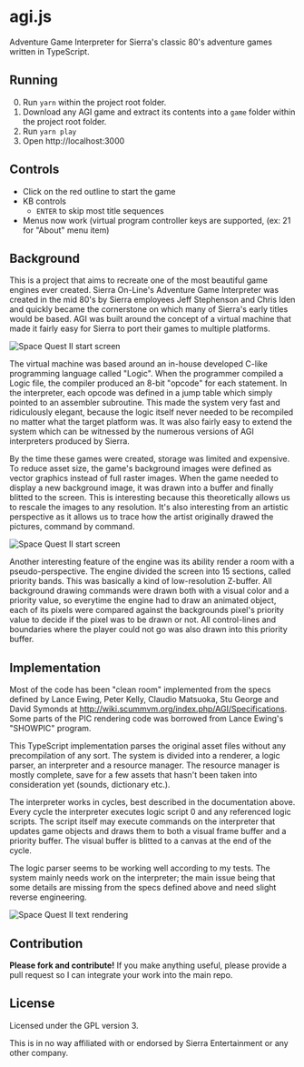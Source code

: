 # agi.js
Adventure Game Interpreter for Sierra's classic 80's adventure games written in TypeScript.

## Running

0. Run `yarn` within the project root folder.
1. Download any AGI game and extract its contents into a `game` folder within the project root folder.
2. Run `yarn play`
3. Open http://localhost:3000

## Controls

- Click on the red outline to start the game
- KB controls
    - `ENTER` to skip most title sequences
- Menus now work (virtual program controller keys are supported, (ex: 21 for "About" menu item)

## Background

This is a project that aims to recreate one of the most beautiful game engines ever created.
Sierra On-Line's Adventure Game Interpreter was created in the mid 80's by Sierra employees 
Jeff Stephenson and Chris Iden and quickly became the cornerstone on which many of Sierra's 
early titles would be based. AGI was built around the concept of a virtual machine that made 
it fairly easy for Sierra to port their games to multiple platforms.

![Space Quest II start screen](screenshots/sc1.png)

The virtual machine was based around an in-house developed C-like programming language called "Logic".
When the programmer compiled a Logic file, the compiler produced an 8-bit "opcode" for each statement.
In the interpreter, each opcode was defined in a jump table which simply pointed to an assembler
subroutine. This made the system very fast and ridiculously elegant, because the logic itself never
needed to be recompiled no matter what the target platform was. It was also fairly easy to extend
the system which can be witnessed by the numerous versions of AGI interpreters produced by Sierra.

By the time these games were created, storage was limited and expensive. To reduce asset size,
the game's background images were defined as vector graphics instead of full raster images. 
When the game needed to display a new background image, it was drawn into a buffer and 
finally blitted to the screen. This is interesting because this theoretically allows us to rescale 
the images to any resolution. It's also interesting from an artistic perspective as it allows us to 
trace how the artist originally drawed the pictures, command by command. 

![Space Quest II start screen](screenshots/sc2.gif)

Another interesting feature of the engine was its ability render a room with a pseudo-perspective.
The engine divided the screen into 15 sections, called priority bands. This was basically a
kind of low-resolution Z-buffer. All background drawing commands were drawn both with a visual color
and a priority value, so everytime the engine had to draw an animated object, each of its pixels were
compared against the backgrounds pixel's priority value to decide if the pixel was to be drawn or not.
All control-lines and boundaries where the player could not go was also drawn into this priority buffer.

## Implementation

Most of the code has been "clean room" implemented from the specs defined by Lance Ewing, Peter Kelly, 
Claudio Matsuoka, Stu George and David Symonds at http://wiki.scummvm.org/index.php/AGI/Specifications.
Some parts of the PIC rendering code was borrowed from Lance Ewing's "SHOWPIC" program.

This TypeScript implementation parses the original asset files without any precompilation of any sort.
The system is divided into a renderer, a logic parser, an interpreter and a resource manager. 
The resource manager is mostly complete, save for a few assets that hasn't been taken into consideration 
yet (sounds, dictionary etc.).

The interpreter works in cycles, best described in the documentation above. Every cycle the interpreter
executes logic script 0 and any referenced logic scripts. The script itself may execute commands on the 
interpreter that updates game objects and draws them to both a visual frame buffer and a priority buffer. 
The visual buffer is blitted to a canvas at the end of the cycle.

The logic parser seems to be working well according to my tests. The system mainly needs work on the 
interpreter; the main issue being that some details are missing from the specs defined above and need
slight reverse engineering.

![Space Quest II text rendering](screenshots/sc3.png)

## Contribution

**Please fork and contribute!** If you make anything useful, please provide a pull request so I can integrate
your work into the main repo.

## License

Licensed under the GPL version 3. 

This is in no way affiliated with or endorsed by Sierra Entertainment or any other company.
